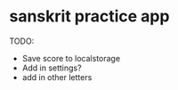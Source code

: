 # sanskrit practice app

TODO:

- Save score to localstorage
- Add in settings?
- add in other letters
